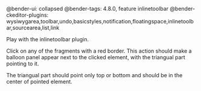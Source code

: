 @bender-ui: collapsed
@bender-tags: 4.8.0, feature inlinetoolbar
@bender-ckeditor-plugins: wysiwygarea,toolbar,undo,basicstyles,notification,floatingspace,inlinetoolbar,sourcearea,list,link

Play with the inlinetoolbar plugin.

Click on any of the fragments with a red border.
This action should make a balloon panel appear next to the clicked element, with the triangual part pointing to it.

The triangual part should point only top or bottom and should be in the center of pointed element.
